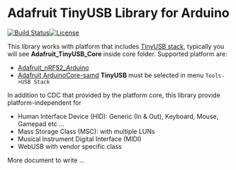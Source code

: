 # Adafruit TinyUSB Library for Arduino

[![Build Status](https://travis-ci.com/adafruit/Adafruit_TinyUSB_Arduino.svg?branch=master)](https://travis-ci.com/adafruit/Adafruit_TinyUSB_Arduino)[![License](https://img.shields.io/badge/license-MIT-brightgreen.svg)](https://opensource.org/licenses/MIT)

This library works with platform that includes [TinyUSB stack](https://github.com/hathach/tinyusb), typically you will see **Adafruit_TinyUSB_Core** inside core folder. Supported platform are:

- [Adafruit_nRF52_Arduino](https://github.com/adafruit/Adafruit_nRF52_Arduino)
- [Adafruit ArduinoCore-samd](https://github.com/adafruit/ArduinoCore-samd) **TinyUSB** must be selected in menu `Tools->USB Stack`

In addition to CDC that provided by the platform core, this library provide platform-independent for

- Human Interface Device (HID): Generic (In & Out), Keyboard, Mouse, Gamepad etc ...
- Mass Storage Class (MSC): with multiple LUNs
- Musical Instrument Digital Interface (MIDI)
- WebUSB with vendor specific class

More document to write ... 
